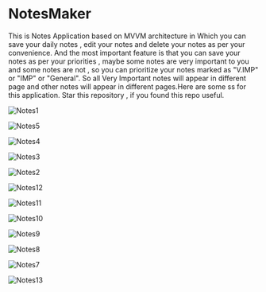 # NotesMaker
This is Notes Application based on MVVM architecture in Which you can save your daily notes , edit your notes and delete your notes as per your convenience. And the most important feature is that you can save your notes as per your priorities , maybe some notes are very important to you and some notes are not , so you can prioritize your notes marked as "V.IMP" or "IMP" or "General". So all Very Important notes will appear in different page and other notes will appear in different pages.Here are some ss for this application.
Star this repository , if you found this repo useful.

![Notes1](https://user-images.githubusercontent.com/68361729/176643091-1224a086-8005-4e92-a2c8-fa59c212deb1.jpg)

![Notes5](https://user-images.githubusercontent.com/68361729/176643288-21e73e4b-edeb-4bf8-a37e-1a43f488dc13.jpg)

![Notes4](https://user-images.githubusercontent.com/68361729/176643300-9ac6abbc-786f-4366-a36a-a77662fe61c0.jpg)

![Notes3](https://user-images.githubusercontent.com/68361729/176643308-52cde8ef-2ec7-4adf-9f77-16e6683832a6.jpg)

![Notes2](https://user-images.githubusercontent.com/68361729/176643312-9d58404e-7919-475c-89e9-0c682b6fe2c7.jpg)

![Notes12](https://user-images.githubusercontent.com/68361729/176643318-25cfdf2c-55b5-4a97-87b1-b08c1e1114a4.jpg)

![Notes11](https://user-images.githubusercontent.com/68361729/176643324-d2b58c90-4a14-4b8e-a3e7-dcf66045d36c.jpg)

![Notes10](https://user-images.githubusercontent.com/68361729/176643333-0f77eb35-a28e-45ca-b894-de1a086f7292.jpg)

![Notes9](https://user-images.githubusercontent.com/68361729/176643337-34f87b44-c767-45bd-bd71-b30da0b69535.jpg)

![Notes8](https://user-images.githubusercontent.com/68361729/176643341-19c7d5cf-48cb-4dbe-8ddd-b4c83efe8379.jpg)

![Notes7](https://user-images.githubusercontent.com/68361729/176643345-3710be73-0c6a-4d69-91ba-b585759863ac.jpg)

![Notes13](https://user-images.githubusercontent.com/68361729/176643576-f5cf4f04-2ca8-45a0-acd7-2b9c770f4828.jpg)
